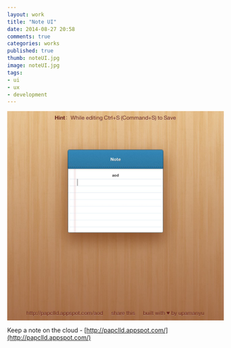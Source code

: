 ```yaml
---
layout: work
title: "Note UI"
date: 2014-08-27 20:58
comments: true
categories: works
published: true
thumb: noteUI.jpg
image: noteUI.jpg
tags:
- ui
- ux
- development
---
```

<img src="/images/works/noteUI.jpg" align="middle"/>

Keep a note on the cloud - [http://papclld.appspot.com/](http://papclld.appspot.com/)